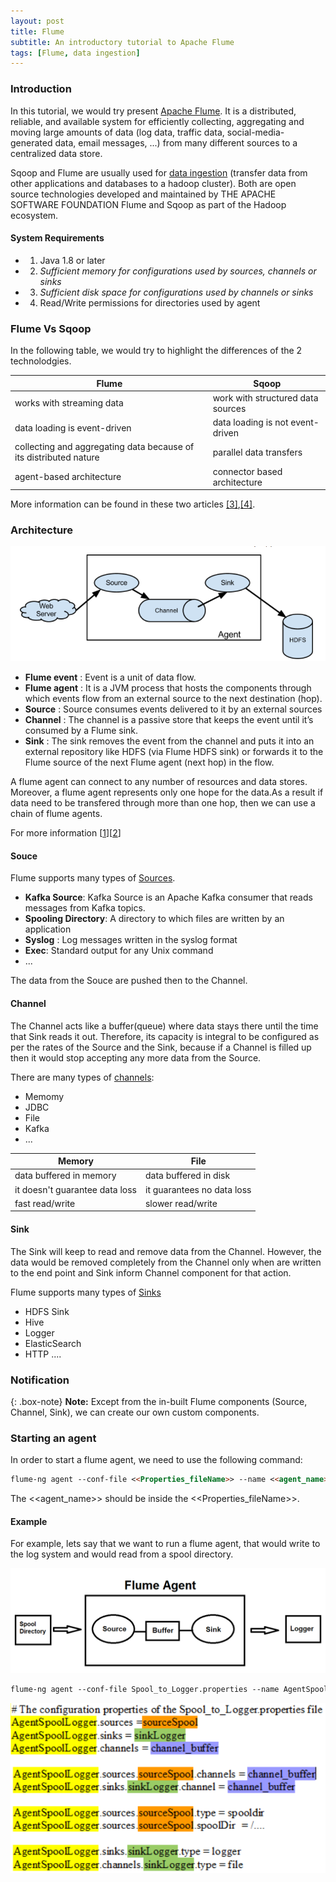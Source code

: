```yaml
---
layout: post
title: Flume 
subtitle: An introductory tutorial to Apache Flume
tags: [Flume, data ingestion]
---
```


### Introduction

In this tutorial, we would try present [Apache Flume](https://flume.apache.org/FlumeUserGuide.html). It is a distributed, reliable, and available system for efficiently collecting, aggregating and moving large amounts of data (log data, traffic data, social-media-generated data, email messages, ...) from many different sources to a centralized data store.

Sqoop and Flume are usually used for [data ingestion](https://whatis.techtarget.com/definition/data-ingestion) (transfer data from other applications and databases to a hadoop cluster). Both are open source technologies developed and maintained by THE APACHE SOFTWARE FOUNDATION Flume and Sqoop as part of the Hadoop ecosystem.

#### System Requirements
- 1) Java 1.8 or later 
- 2) _Sufficient memory for configurations used by sources, channels or sinks_ 
- 3)  _Sufficient disk space for configurations used by channels or sinks_ 
- 4) Read/Write permissions for directories used by agent 

### Flume Vs Sqoop

In the following table, we would try to highlight the differences of the 2 technolodgies.

| Flume | Sqoop | 
|-------|--------|
| works with streaming data | work with structured data sources |
| data loading is event-driven | data loading is not event-driven| 
| collecting and aggregating data because of its distributed nature | parallel data transfers  |
| agent-based architecture |  connector based architecture  |

More information can be found in these two articles [[3]](https://data-flair.training/blogs/apache-sqoop-vs-flume/),[[4]](https://www.dezyre.com/article/sqoop-vs-flume-battle-of-the-hadoop-etl-tools-/176).

### Architecture

![useful image](/assets/flumeDataFlow.PNG)

- **Flume event** : Event is a unit of data flow.
- **Flume agent** : It is a JVM process that hosts the components through which events flow from an external source to the next destination (hop).
- **Source** : Source consumes events delivered to it by an external sources
- **Channel** : The channel is a passive store that keeps the event until it’s consumed by a Flume sink.
- **Sink** : The sink removes the event from the channel and puts it into an external repository like HDFS (via Flume HDFS sink) or forwards it to the Flume source of the next Flume agent (next hop) in the flow.

A flume agent can connect to any number of resources and data stores. Moreover, a flume agent represents only one hope for the data.As a result if data need to be transfered through more than one hop, then we can use a chain of flume agents.

For more information [[1](https://blogs.apache.org/flume/entry/flume_ng_architecture)][[2](https://blog.cloudera.com/blog/2011/12/apache-flume-architecture-of-flume-ng-2/)]

#### Souce
Flume supports many types of [Sources](https://flume.apache.org/releases/content/1.9.0/FlumeUserGuide.html#flume-sources). 

- **Kafka Source**: Kafka Source is an Apache Kafka consumer that reads messages from Kafka topics.
- **Spooling Directory**: A directory to which files are written by an application
- **Syslog** : Log messages written in the syslog format
- **Exec**: Standard output for any Unix command
- ...

The data from the Souce are pushed then to the Channel.

#### Channel
The Channel acts like a buffer(queue) where data stays there until the time that Sink reads it out. Therefore, its capacity is integral to be configured as per the rates of the Source and the Sink, because if a Channel is filled up then it would stop accepting any more data from the Source.

There are many types of [channels](http://flume.apache.org/releases/content/1.9.0/FlumeUserGuide.html#flume-channels): 

- Memomy
- JDBC
- File
- Kafka
- ...


| Memory | File | 
|-------|--------|
| data buffered in memory | data buffered in disk |
| it doesn't guarantee data loss | it guarantees no data loss | 
| fast read/write | slower read/write  |

#### Sink

The Sink will keep to read and remove data from the Channel. However, the data would be removed completely from the Channel only when are written to the end point and Sink inform Channel component for that action.

Flume supports many types of [Sinks](http://flume.apache.org/releases/content/1.9.0/FlumeUserGuide.html#flume-sink-processors)
- HDFS Sink
- Hive 
- Logger
- ElasticSearch
- HTTP
....


### Notification

{: .box-note}
**Note:** Except from the in-built Flume components (Source, Channel, Sink), we can create our own custom components.

### Starting an agent

In order to start a flume agent, we need to use the following command:
```markdown
flume-ng agent --conf-file <<Properties_fileName>> --name <<agent_name>>
```
The <<agent_name>> should be inside the <<Properties_fileName>>.

#### Example
For example, lets say that we want to run a flume agent, that would write to the log system and would read from a spool directory.

![useful image](/assets/spool_to_loggerDiagram.PNG)


```markdown
flume-ng agent --conf-file Spool_to_Logger.properties --name AgentSpoolLogger
```

![useful image](/assets/spool_to_loggerPropertiesFile.PNG)
